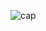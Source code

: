 ![cap](https://github.com/mhmdParvari/WebLearn/assets/103634638/8600d59e-cede-4378-9f18-d07c454ee30a)
